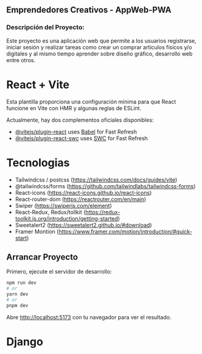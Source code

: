 ## Emprendedores Creativos - AppWeb-PWA

### Descripción del Proyecto:

Este proyecto es una aplicación web que permite a los usuarios registrarse, iniciar sesión y realizar tareas como crear un comprar articulos físicos y/o digitales y al mismo tiempo aprender sobre diseño gráfico, desarrollo web entre otros.

# React + Vite

Esta plantilla proporciona una configuración mínima para que React funcione en Vite con HMR y algunas reglas de ESLint.

Actualmente, hay dos complementos oficiales disponibles:

- [@vitejs/plugin-react](https://github.com/vitejs/vite-plugin-react/blob/main/packages/plugin-react/README.md) uses [Babel](https://babeljs.io/) for Fast Refresh
- [@vitejs/plugin-react-swc](https://github.com/vitejs/vite-plugin-react-swc) uses [SWC](https://swc.rs/) for Fast Refresh

# Tecnologias

- Tailwindcss / postcss (https://tailwindcss.com/docs/guides/vite)
- @tailwindcss/forms (https://github.com/tailwindlabs/tailwindcss-forms)
- React-icons (https://react-icons.github.io/react-icons)
- React-router-dom (https://reactrouter.com/en/main)
- Swiper (https://swiperjs.com/element)
- React-Redux, Redux/tollkit (https://redux-toolkit.js.org/introduction/getting-started)
- Sweetalert2 (https://sweetalert2.github.io/#download)
- Framer Montion (https://www.framer.com/motion/introduction/#quick-start)

## Arrancar Proyecto

Primero, ejecute el servidor de desarrollo:

```bash
npm run dev
# or
yarn dev
# or
pnpm dev
```

Abre [http://localhost:5173](http://localhost:5173) con tu navegador para ver el resultado.

# Django
